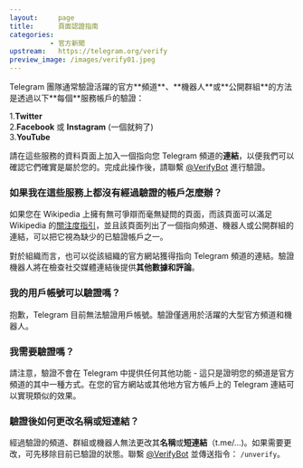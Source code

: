 ```yaml
---
layout:     page
title:      頁面認證指南
categories:
          - 官方新聞
upstream:   https://telegram.org/verify
preview_image: /images/verify01.jpeg
---
```

<img alt="" src="{{ site.baseurl | prepend: site.url }}/images/verify01.jpeg">
<br>
Telegram 團隊通常驗證活躍的官方**頻道**、**機器人**或**公開群組**的方法是透過以下**每個**服務帳戶的驗證：

  1.**Twitter**<br>
  2.**Facebook** 或 **Instagram** (一個就夠了)<br>
  3.**YouTube**<br>

請在這些服務的資料頁面上加入一個指向您 Telegram 頻道的**連結**，以便我們可以確認它們確實是屬於您的。完成此操作後，請聯繫 <a href="https://t.me/verifybot">@VerifyBot</a> 進行驗證。

### 如果我在這些服務上都沒有經過驗證的帳戶怎麼辦？
如果您在 Wikipedia 上擁有無可爭辯而毫無疑問的頁面，而該頁面可以滿足 Wikipedia 的<a href="https://zh.wikipedia.org/wiki/Wikipedia:关注度">關注度指引</a>，並且該頁面列出了一個指向頻道、機器人或公開群組的連結，可以把它視為缺少的已驗證帳戶之一。

對於組織而言，也可以從該組織的官方網站獲得指向 Telegram 頻道的連結。驗證機器人將在檢查社交媒體連結後提供**其他數據和評論**。

### 我的用戶帳號可以驗證嗎？
抱歉，Telegram 目前無法驗證用戶帳號。驗證僅適用於活躍的大型官方頻道和機器人。

### 我需要驗證嗎？
請注意，驗證不會在 Telegram 中提供任何其他功能 - 這只是證明您的頻道是官方頻道的其中一種方式。在您的官方網站或其他地方官方帳戶上的 Telegram 連結可以實現類似的效果。

### 驗證後如何更改名稱或短連結？
經過驗證的頻道、群組或機器人無法更改其**名稱**或**短連結**（t.me/…)。如果需要更改，可先移除目前已驗證的狀態。聯繫 <a href="https://t.me/verifybot">@VerifyBot</a> 並傳送指令： <code>/unverify</code>。
<br>
<br>
